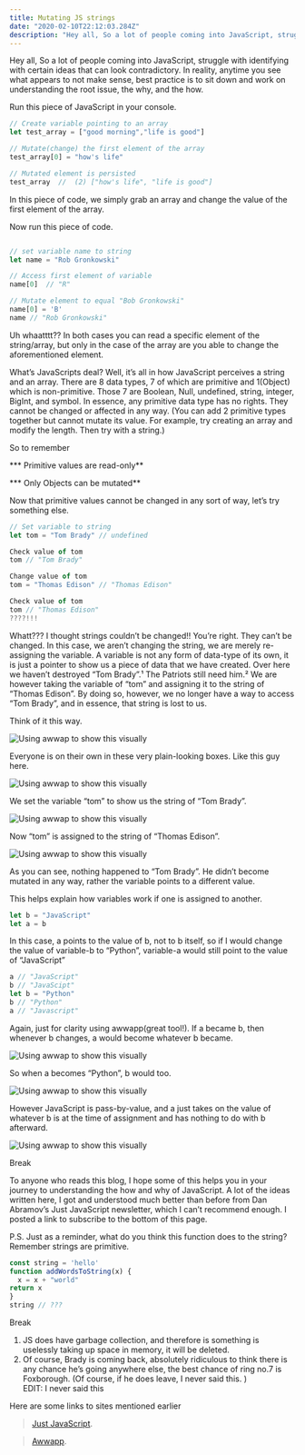 ```yaml
---
title: Mutating JS strings
date: "2020-02-10T22:12:03.284Z"
description: "Hey all, So a lot of people coming into JavaScript, struggle with identifying with certain ideas that can look contradictory."
---
```


Hey all, So a lot of people coming into JavaScript, struggle with identifying with certain ideas that can look contradictory. In reality, anytime you see what appears to not make sense, best practice is to sit down and work on understanding the root issue, the why, and the how.

Run this piece of JavaScript in your console.

```js
// Create variable pointing to an array
let test_array = ["good morning","life is good"]

// Mutate(change) the first element of the array
test_array[0] = "how's life"

// Mutated element is persisted
test_array  //  (2) ["how's life", "life is good"]
```
In this piece of code, we simply grab an array and change the value of the first element of the array.

Now run this piece of code.

```js

// set variable name to string 
let name = "Rob Gronkowski"

// Access first element of variable 
name[0]  // "R"

// Mutate element to equal "Bob Gronkowski"
name[0] = 'B' 
name // "Rob Gronkowski" 
```
Uh whaatttt?? In both cases you can read a specific element of the string/array, but only in the case of the array are you able to change the aforementioned element.

What’s JavaScripts deal? Well, it’s all in how JavaScript perceives a string and an array. There are 8 data types, 7 of which are primitive and 1(Object) which is non-primitive. Those 7 are Boolean, Null, undefined, string, integer, BigInt, and symbol. In essence, any primitive data type has no rights. They cannot be changed or affected in any way. (You can add 2 primitive types together but cannot mutate its value. For example, try creating an array and modify the length. Then try with a string.)

So to remember

*** Primitive values are read-only**

*** Only Objects can be mutated**

Now that primitive values cannot be changed in any sort of way, let’s try something else.

```js
// Set variable to string
let tom = "Tom Brady" // undefined

Check value of tom
tom // "Tom Brady"

Change value of tom
tom = "Thomas Edison" // "Thomas Edison"

Check value of tom 
tom // "Thomas Edison"
????!!!
```

Whatt??? I thought strings couldn’t be changed!! You’re right. They can’t be changed. In this case, we aren’t changing the string, we are merely re-assigning the variable. A variable is not any form of data-type of its own, it is just a pointer to show us a piece of data that we have created. Over here we haven’t destroyed “Tom Brady”.¹ The Patriots still need him.² We are however taking the variable of “tom” and assigning it to the string of “Thomas Edison”. By doing so, however, we no longer have a way to access “Tom Brady”, and in essence, that string is lost to us.

Think of it this way.

![Using awwap to show this visually](./first_pic.png)

Everyone is on their own in these very plain-looking boxes. Like this guy here.

![Using awwap to show this visually](./second_pic.jpeg)

We set the variable “tom” to show us the string of “Tom Brady”.

![Using awwap to show this visually](./third_pic.png)

Now “tom” is assigned to the string of “Thomas Edison”.

![Using awwap to show this visually](./fourth.png)

As you can see, nothing happened to “Tom Brady”. He didn’t become mutated in any way, rather the variable points to a different value.

<!-- Break -->

This helps explain how variables work if one is assigned to another.
```js
let b = "JavaScript" 
let a = b
```
In this case, a points to the value of b, not to b itself, so if I would change the value of variable-b to “Python”, variable-a would still point to the value of “JavaScript”

```js
a // "JavaScript"
b // "JavaScipt"
let b = "Python"
b // "Python"
a // "Javascript"
```

Again, just for clarity using awwapp(great tool!).
If a became b, then whenever b changes, a would become whatever b became.

![Using awwap to show this visually](./fifth_pic.png)

So when a becomes “Python”, b would too.

![Using awwap to show this visually](./sixth_pic.png)

However JavaScript is pass-by-value, and a just takes on the value of whatever b is at the time of assignment and has nothing to do with b afterward.

![Using awwap to show this visually](./seventh_pic.png)

Break

To anyone who reads this blog, I hope some of this helps you in your journey to understanding the how and why of JavaScript. A lot of the ideas written here, I got and understood much better than before from Dan Abramov’s Just JavaScript newsletter, which I can’t recommend enough. I posted a link to subscribe to the bottom of this page.

P.S. Just as a reminder, what do you think this function does to the string? Remember strings are primitive.

```js
const string = 'hello'
function addWordsToString(x) { 
  x = x + "world"
return x
}
string // ???
```

Break

1. JS does have garbage collection, and therefore is something is uselessly taking up space in memory, it will be deleted.
2. Of course, Brady is coming back, absolutely ridiculous to think there is any chance he’s going anywhere else, the best chance of ring no.7 is Foxborough. (Of course, if he does leave, I never said this. )   
EDIT: I never said this


Here are some links to sites mentioned earlier
> [Just JavaScript](https://justjavascript.com/).

> [Awwapp](https://awwapp.com/).

